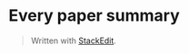 

# Every paper summary
> Written with [StackEdit](https://stackedit.io/).
<!--stackedit_data:
eyJoaXN0b3J5IjpbMTg1NDU2OTkxMl19
-->